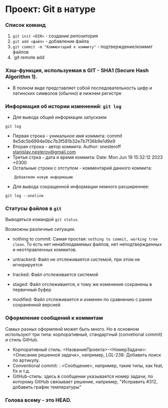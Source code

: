 # Проект: Git в натуре
### Список команд
1. `git init <DIR>` - создание репозитория
2. `git add <файл>` - добавление файла
3. `git commit -m "Комментарий к коммиту"` - подтверждение/коммит файлов
4. `git remote add 

### Хэш-функция, используемая в GIT - SHA1 (Secure Hash Algorithm 1).
* В полном виде представляет собой последовательность цифр и латинских символов (обычно) в 
нижнем регистре

### Информация об истории изменений: `git log`
* Для вывода общей информации запускаем
```git
git log
```
- Первая строка - уникальное имя коммита: commit 9e5dc5b6994e0bc7b3f581b32e7b7f36b9e1d9e9
- Вторая строка - автор коммита: Author: snesteroff <stanislav.nesterov@gmail.com>
- Третья стрка - дата и время коммита: Date:  Mon Jun 19 15:32:12 2023 +0300
- Остальные строки с отступом - комментарий данного коммита:
```
    Добавляем новую информацию
```
* Для вывода сокращенной информации немного расширеннее:
```git
git log --oneline
```
### Статусы файлов в `git`
Выводяться командой `git status`. 

Возможны различные ситуации. 
* nothing to commit:
Cамая простая: `nothing to commit, working tree clean`. То есть нет ненаблюдамемых файлов, нет неподтвержденных и неотправленных коммитов.

* untrackerd:
Файл не отслеживается системой, при этом не игнорируется

* tracked:
Файл отслеживается системой

* staged:
Файл отслеживается, к тому же изменения сохранены в первичный буфер

* modified:
Файл отслеживается и изменен по сравнению с ранее сохраненной версией

### Оформление сообщений к коммитам
Самых разных оформленй может быть много. Но в основном используют три типа: корпоративный, стандартный (convetional commit) и стиль GitHub.
* Корпоративный стиль: <НазваниеПроекта>-<НомерЗадачи>: <Описание решенной задачи>, например, LGL-238: Добавить поиск по артикулу.
* Conventional commit: <type>: <Сообщение>, например, такие типы, как feat, fix и т.д.
* GitHub-стиль: здесь в сообщении указывается номер задачи, по которому GitHub связывает решение, например, "Исправить #312, добавить график температуры"

### Голова всему - это HEAD.

```mermaid

```


